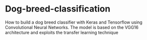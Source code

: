 # Dog-breed-classification
How to build a dog breed classifier with Keras and Tensorflow using Convolutional Neural Networks. The model is based on the VGG16 architecture and exploits the transfer learning technique
